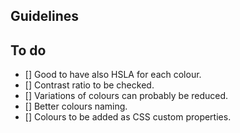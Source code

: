 ## Guidelines ##

## To do ##
- [] Good to have also HSLA for each colour.
- [] Contrast ratio to be checked.
- [] Variations of colours can probably be reduced.
- [] Better colours naming.
- [] Colours to be added as CSS custom properties.